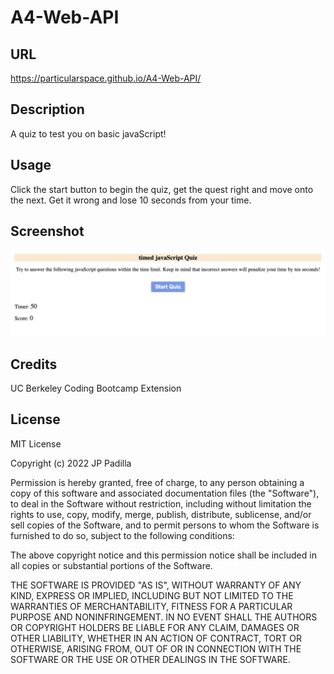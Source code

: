 # A4-Web-API

## URL

https://particularspace.github.io/A4-Web-API/

## Description

A quiz to test you on basic javaScript! 

## Usage

Click the start button to begin the quiz, get the quest right and move onto the next. Get it wrong and lose 10 seconds from your time.    

## Screenshot
![A picture of the webpage](assets/images/nodeScreenShot.png "jS Quiz")

## Credits
UC Berkeley Coding Bootcamp Extension

## License

MIT License

Copyright (c) 2022 JP Padilla

Permission is hereby granted, free of charge, to any person obtaining a copy of this software and associated documentation files (the "Software"), to deal in the Software without restriction, including without limitation the rights to use, copy, modify, merge, publish, distribute, sublicense, and/or sell copies of the Software, and to permit persons to whom the Software is furnished to do so, subject to the following conditions:

The above copyright notice and this permission notice shall be included in all copies or substantial portions of the Software.

THE SOFTWARE IS PROVIDED "AS IS", WITHOUT WARRANTY OF ANY KIND, EXPRESS OR IMPLIED, INCLUDING BUT NOT LIMITED TO THE WARRANTIES OF MERCHANTABILITY, FITNESS FOR A PARTICULAR PURPOSE AND NONINFRINGEMENT. IN NO EVENT SHALL THE AUTHORS OR COPYRIGHT HOLDERS BE LIABLE FOR ANY CLAIM, DAMAGES OR OTHER LIABILITY, WHETHER IN AN ACTION OF CONTRACT, TORT OR OTHERWISE, ARISING FROM, OUT OF OR IN CONNECTION WITH THE SOFTWARE OR THE USE OR OTHER DEALINGS IN THE SOFTWARE.